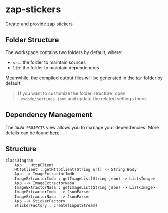 # zap-stickers

Create and provide zap stickers

## Folder Structure

The workspace contains two folders by default, where:

- `src`: the folder to maintain sources
- `lib`: the folder to maintain dependencies

Meanwhile, the compiled output files will be generated in the `bin` folder by default.

> If you want to customize the folder structure, open `.vscode/settings.json` and update the related settings there.

## Dependency Management

The `JAVA PROJECTS` view allows you to manage your dependencies. More details can be found [here](https://github.com/microsoft/vscode-java-dependency#manage-dependencies).


## Structure

```mermaid
classDiagram
    App .. HttpClient
    HttpClient : getHttpClient(String url) -> String Body
    App --> ImageExtractorImdb
    ImageExtractorImdb : getImageList(String json) -> List<Image>
    App --> ImageExtractorNasa
    ImageExtractorNasa : getImageList(String json) -> List<Image>
    ImageExtractorImdb --> JsonParser
    ImageExtractorNasa --> JsonParser
    App --> StickerFactory
    StickerFactory : create(InputStream)
```
